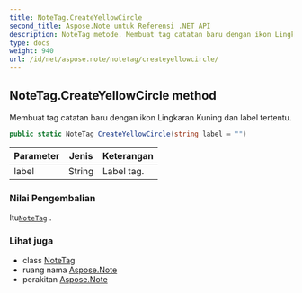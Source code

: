 ```yaml
---
title: NoteTag.CreateYellowCircle
second_title: Aspose.Note untuk Referensi .NET API
description: NoteTag metode. Membuat tag catatan baru dengan ikon Lingkaran Kuning dan label tertentu.
type: docs
weight: 940
url: /id/net/aspose.note/notetag/createyellowcircle/
---
```

## NoteTag.CreateYellowCircle method

Membuat tag catatan baru dengan ikon Lingkaran Kuning dan label tertentu.

```csharp
public static NoteTag CreateYellowCircle(string label = "")
```

| Parameter | Jenis | Keterangan |
| --- | --- | --- |
| label | String | Label tag. |

### Nilai Pengembalian

Itu[`NoteTag`](../) .

### Lihat juga

* class [NoteTag](../)
* ruang nama [Aspose.Note](../../notetag/)
* perakitan [Aspose.Note](../../../)



